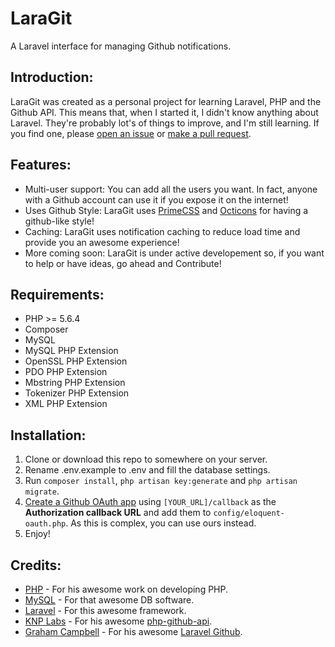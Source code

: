# LaraGit
A Laravel interface for managing Github notifications.

## Introduction:

LaraGit was created as a personal project for learning Laravel, PHP and the Github API. This means that, when I started it, I didn't know anything about Laravel. They're probably lot's of things to improve, and I'm still learning. If you find one, please [open an issue](https://github.com/m1guelpf/github/issues/new) or [make a pull request](https://github.com/m1guelpf/github/pulls/compare).

## Features:

- Multi-user support: You can add all the users you want. In fact, anyone with a Github account can use it if you expose it on the internet!
- Uses Github Style: LaraGit uses [PrimeCSS](http://primercss.io/) and [Octicons](https://octicons.github.com) for having a github-like style!
- Caching: LaraGit uses notification caching to reduce load time and provide you an awesome experience!
- More coming soon: LaraGit is under active developement so, if you want to help or have ideas, go ahead and Contribute!

## Requirements:

- PHP >= 5.6.4
- Composer
- MySQL
- MySQL PHP Extension
- OpenSSL PHP Extension
- PDO PHP Extension
- Mbstring PHP Extension
- Tokenizer PHP Extension
- XML PHP Extension

## Installation:

1. Clone or download this repo to somewhere on your server.
2. Rename .env.example to .env and fill the database settings.
3. Run ```composer install```, ```php artisan key:generate``` and ```php artisan migrate```.
4. [Create a Github OAuth app](https://github.com/settings/applications/new) using ```[YOUR_URL]/callback``` as the **Authorization callback URL** and add them to ```config/eloquent-oauth.php```. As this is complex, you can use ours instead.
5. Enjoy!

## Credits:

- [PHP](https://php.net) - For his awesome work on developing PHP.
- [MySQL](https://mysql.com) - For that awesome DB software.
- [Laravel](https://laravel.com) - For this awesome framework.
- [KNP Labs](https://knplabs.com) - For his awesome [php-github-api](https://github.com/KnpLabs/php-github-api).
- [Graham Campbell](https://gjcampbell.co.uk/) - For his awesome [Laravel Github](https://github.com/GrahamCampbell/Laravel-GitHub).
